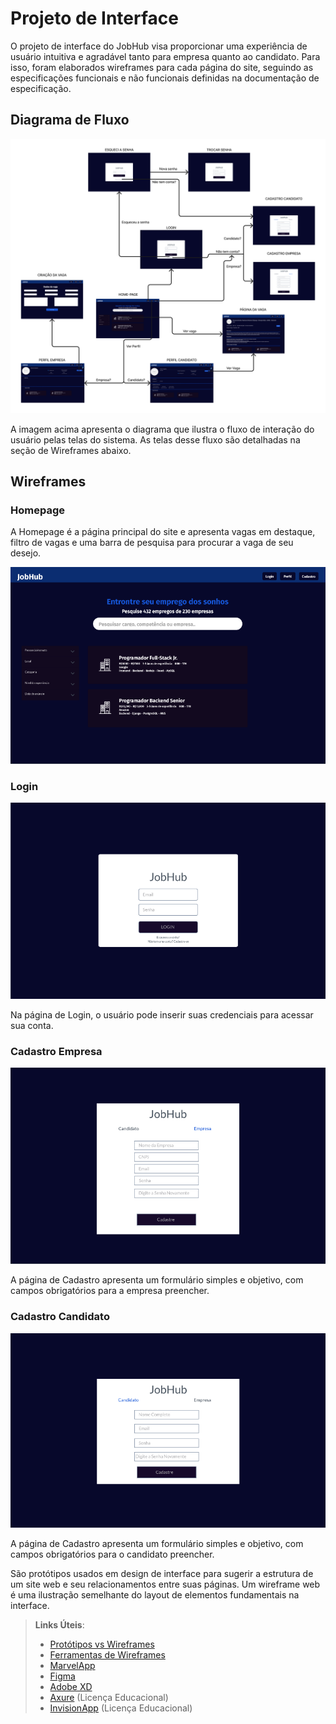 
# Projeto de Interface

O projeto de interface do JobHub visa proporcionar uma experiência de usuário intuitiva e agradável tanto para empresa quanto ao candidato. Para isso, foram elaborados wireframes para cada página do site, seguindo as especificações funcionais e não funcionais definidas na documentação de especificação.

## Diagrama de Fluxo

![Exemplo de Diagrama de Fluxo](https://github.com/ICEI-PUC-Minas-PMV-ADS/pmv-ads-2023-2-e2-proj-int-t9-jobhub/blob/main/docs/img/userflow.png)

A imagem acima apresenta o diagrama que ilustra o fluxo de interação do usuário pelas telas do sistema. As telas desse fluxo são detalhadas na seção de Wireframes abaixo.


## Wireframes

### Homepage

A Homepage é a página principal do site e apresenta vagas em destaque, filtro de vagas e uma barra de pesquisa para procurar a vaga de seu desejo.

![Homepage](https://github.com/ICEI-PUC-Minas-PMV-ADS/pmv-ads-2023-2-e2-proj-int-t9-jobhub/blob/main/docs/img/Homepage.png)

### Login

![Tela de login](https://github.com/ICEI-PUC-Minas-PMV-ADS/pmv-ads-2023-2-e2-proj-int-t9-jobhub/blob/main/docs/img/Tela%20de%20Login.png)

Na página de Login, o usuário pode inserir suas credenciais para acessar sua conta.

### Cadastro Empresa

![Tela de cadastro](https://github.com/ICEI-PUC-Minas-PMV-ADS/pmv-ads-2023-2-e2-proj-int-t9-jobhub/blob/main/docs/img/Cadastro%20Empresa.png)

A página de Cadastro apresenta um formulário simples e objetivo, com campos obrigatórios para a empresa preencher.

### Cadastro Candidato

![Tela de cadastro](https://github.com/ICEI-PUC-Minas-PMV-ADS/pmv-ads-2023-2-e2-proj-int-t9-jobhub/blob/main/docs/img/Cadastro%20Candidato.png)

A página de Cadastro apresenta um formulário simples e objetivo, com campos obrigatórios para o candidato preencher.














São protótipos usados em design de interface para sugerir a estrutura de um site web e seu relacionamentos entre suas páginas. Um wireframe web é uma ilustração semelhante do layout de elementos fundamentais na interface.
 
> **Links Úteis**:
> - [Protótipos vs Wireframes](https://www.nngroup.com/videos/prototypes-vs-wireframes-ux-projects/)
> - [Ferramentas de Wireframes](https://rockcontent.com/blog/wireframes/)
> - [MarvelApp](https://marvelapp.com/developers/documentation/tutorials/)
> - [Figma](https://www.figma.com/)
> - [Adobe XD](https://www.adobe.com/br/products/xd.html#scroll)
> - [Axure](https://www.axure.com/edu) (Licença Educacional)
> - [InvisionApp](https://www.invisionapp.com/) (Licença Educacional)

